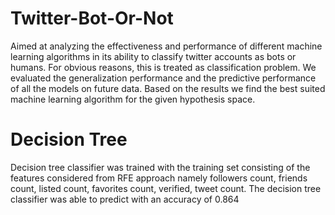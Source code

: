 # Twitter-Bot-Or-Not
Aimed at analyzing the effectiveness and performance of different machine learning algorithms in its ability to classify twitter accounts as bots or humans. For obvious reasons, this is treated as classification problem. We evaluated the generalization performance and the predictive performance of all the models on future data. Based on the results we find the best suited machine learning algorithm for the given hypothesis space.
# Decision Tree
Decision tree classifier was trained with the training set consisting of the features considered from RFE approach namely followers count, friends count, listed count, favorites count, verified, tweet count. The decision tree classifier was able to predict with an accuracy of 0.864
